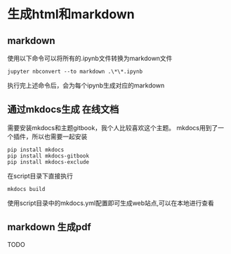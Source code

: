 # 生成html和markdown

## markdown
使用以下命令可以将所有的.ipynb文件转换为markdown文件
```
jupyter nbconvert --to markdown .\*\*.ipynb
```
执行完上述命令后，会为每个ipynb生成对应的markdown


## 通过mkdocs生成 在线文档
需要安装mkdocs和主题gitbook，我个人比较喜欢这个主题。
mkdocs用到了一个插件，所以也需要一起安装
```
pip install mkdocs
pip install mkdocs-gitbook
pip install mkdocs-exclude
```
在script目录下直接执行
```
mkdocs build
```
使用script目录中的mkdocs.yml配置即可生成web站点,可以在本地进行查看


## markdown 生成pdf

TODO